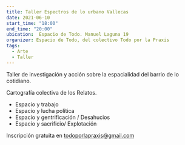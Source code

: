 ```yaml
---
title: Taller Espectros de lo urbano Vallecas
date: 2021-06-10
start_time: "18:00"
end_time: "20:00"
ubication:  Espacio de Todo. Manuel Laguna 19
organizer: Espacio de Todo, del colectivo Todo por la Praxis
tags:
  - Arte
  - Taller
---
```

Taller de investigación y acción sobre la espacialidad del barrio de lo cotidiano. 

Cartografía colectiva de los Relatos.

- Espacio y trabajo
- Espacio y lucha política
- Espacio y gentrificación / Desahucios
- Espacio y sacrificio/ Explotación

Inscripción gratuita en todoporlapraxis@gmail.com